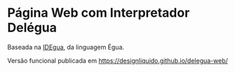 # Página Web com Interpretador Delégua

Baseada na [IDEgua](https://egua.tech/egua/), da linguagem Égua. 

Versão funcional publicada em https://designliquido.github.io/delegua-web/

